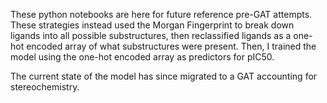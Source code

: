 These python notebooks are here for future reference pre-GAT attempts. These strategies instead used the Morgan Fingerprint to break down ligands into all possible substructures, then reclassified ligands as a one-hot encoded array of what substructures were present. Then, I trained the model using the one-hot encoded array as predictors for pIC50. 

The current state of the model has since migrated to a GAT accounting for stereochemistry. 
